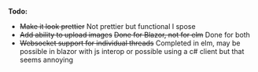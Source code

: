 **Todo:**

* ~~Make it look prettier~~ Not prettier but functional I spose
* ~~Add ability to upload images~~ ~~Done for Blazor, not for elm~~ Done for both
* ~~Websocket support for individual threads~~ Completed in elm, may be possible in blazor with js interop or possible using a c# client but that seems annoying
